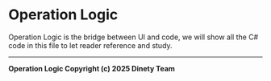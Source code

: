 # Operation Logic
Operation Logic is the bridge between UI and code, we will show all the C# code in this file to let reader reference and study.

---
**Operation Logic Copyright (c) 2025 Dinety Team**
